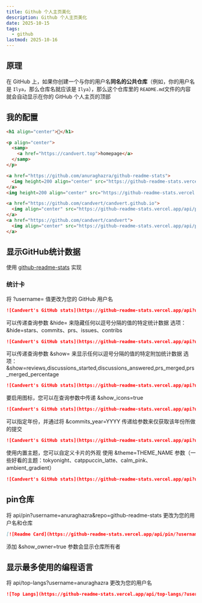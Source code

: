 ```yaml
---
title: Github 个人主页美化
description: Github 个人主页美化
date: 2025-10-15
tags:
  - github
lastmod: 2025-10-16
---
```

## 原理
在 GitHub 上，如果你创建一个与你的用户名​**​同名的公共仓库​**​（例如，你的用户名是 `Ilya`，那么仓库名就应该是 `Ilya`），那么这个仓库里的 `README.md`文件的内容就会自动显示在你的 GitHub 个人主页的顶部
## 我的配置
```md
<h1 align="center">👋</h1>

<p align="center">
  <samp>
    <a href="https://candvert.top">homepage</a>
  </samp>
</p>

<a href="https://github.com/anuraghazra/github-readme-stats">
  <img height=200 align="center" src="https://github-readme-stats.vercel.app/api?username=candvert&show_icons=true" />
</a>
<img height=200 align="center" src="https://github-readme-stats.vercel.app/api/top-langs/?username=candvert&layout=compact&langs_count=8&card_width=320" />

<a href="https://github.com/candvert/candvert.github.io">
  <img align="center" src="https://github-readme-stats.vercel.app/api/pin/?username=candvert&repo=candvert.github.io" />
</a>
<a href="https://github.com/candvert/candvert">
  <img align="center" src="https://github-readme-stats.vercel.app/api/pin/?username=candvert&repo=candvert" />
</a>
```
## 显示GitHub统计数据
使用 [github-readme-stats](https://github.com/anuraghazra/github-readme-stats) 实现
### 统计卡
将 ?username= 值更改为您的 GitHub 用户名
```md
![Candvert's GitHub stats](https://github-readme-stats.vercel.app/api?username=tokyonight)
```
可以传递查询参数 &hide= 来隐藏任何以逗号分隔的值的特定统计数据
选项：&hide=stars、commits、prs、issues、contribs
```md
![Candvert's GitHub stats](https://github-readme-stats.vercel.app/api?username=candvert&hide=contribs,prs)
```
可以传递查询参数 &show= 来显示任何以逗号分隔的值的特定附加统计数据
选项：&show=reviews,discussions_started,discussions_answered,prs_merged,prs_merged_percentage
```md
![Candvert's GitHub stats](https://github-readme-stats.vercel.app/api?username=candvert&show=reviews,discussions_started,discussions_answered,prs_merged,prs_merged_percentage)
```
要启用图标，您可以在查询参数中传递 &show_icons=true
```md
![Candvert's GitHub stats](https://github-readme-stats.vercel.app/api?username=candvert&show_icons=true)
```
可以指定年份，并通过将 &commits_year=YYYY 传递给参数来仅获取该年份所做的提交
```md
![Candvert's GitHub stats](https://github-readme-stats.vercel.app/api?username=candvert&commits_year=2025)
```
使用内置主题，您可以自定义卡片的外观
使用 &theme=THEME_NAME 参数（一些好看的主题：tokyonight、catppuccin_latte、calm_pink、ambient_gradient）
```md
![Candvert's GitHub stats](https://github-readme-stats.vercel.app/api?username=candvert&show_icons=true&theme=tokyonight)
```
## pin仓库
将 api/pin?username=anuraghazra&repo=github-readme-stats 更改为您的用户名和仓库
```md
[![Readme Card](https://github-readme-stats.vercel.app/api/pin/?username=candvert&repo=candvert.github.io)](https://github.com/candvert/candvert.github.io)
```
添加 &show_owner=true 参数会显示仓库所有者
## 显示最多使用的编程语言
将 api/top-langs?username=anuraghazra 更改为您的用户名
```md
![Top Langs](https://github-readme-stats.vercel.app/api/top-langs/?username=candvert)
```